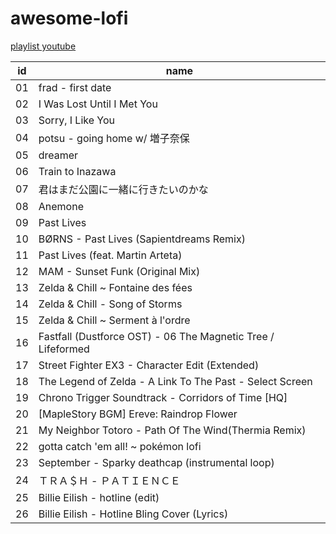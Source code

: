 # awesome-lofi

[playlist youtube](https://www.youtube.com/playlist?list=PLvYUTIn8qT9YjXOXNxAtgopDMyVYQjc_c)

id | name
-|-
01 | frad - first date
02 | I Was Lost Until I Met You
03 | Sorry, I Like You
04 | potsu - going home w/ 増子奈保
05 | dreamer
06 | Train to Inazawa
07 | 君はまだ公園に一緒に行きたいのかな
08 | Anemone
09 | Past Lives
10 | BØRNS - Past Lives (Sapientdreams Remix)
11 | Past Lives (feat. Martin Arteta)
12 | MAM - Sunset Funk (Original Mix)
13 | Zelda & Chill ~ Fontaine des fées
14 | Zelda & Chill - Song of Storms
15 | Zelda & Chill ~ Serment à l'ordre
16 | Fastfall (Dustforce OST) - 06 The Magnetic Tree / Lifeformed
17 | Street Fighter EX3 - Character Edit (Extended)
18 | The Legend of Zelda - A Link To The Past - Select Screen
19 | Chrono Trigger Soundtrack - Corridors of Time [HQ]
20 | [MapleStory BGM] Ereve: Raindrop Flower
21 | My Neighbor Totoro - Path Of The Wind(Thermia Remix)
22 | gotta catch 'em all! ~ pokémon lofi
23 | September - Sparky deathcap (instrumental loop)
24 | ＴＲＡ＄Ｈ - ＰＡＴＩＥＮＣＥ
25 | Billie Eilish - hotline (edit)
26 | Billie Eilish - Hotline Bling Cover (Lyrics)
